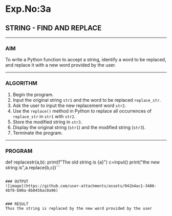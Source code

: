 # Exp.No:3a
## STRING - FIND AND REPLACE

---

### AIM  
To write a Python function to accept a string, identify a word to be replaced, and replace it with a new word provided by the user.

---

### ALGORITHM

1. Begin the program.  
2. Input the original string `str1` and the word to be replaced `replace_str`.  
3. Ask the user to input the new replacement word `str2`.  
4. Use the `replace()` method in Python to replace all occurrences of `replace_str` in `str1` with `str2`.  
5. Store the modified string in `str3`.  
6. Display the original string (`str1`) and the modified string (`str3`).  
7. Terminate the program.

---

### PROGRAM

def replacestr(a,b):
    print(f"The old string is {a}")
    c=input()
    print("the new string is",a.replace(b,c))```
```

### OUTPUT
![image](https://github.com/user-attachments/assets/941b4ac1-3406-4bf8-b00a-8b0456ac0a96)


### RESULT
Thus the string is replaced by the new word provided by the user
